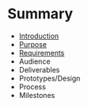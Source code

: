 # Summary

* [Introduction](README.md)
* [Purpose](chapter1.md)
* [Requirements](requirements.md)
* Audience
* Deliverables
* Prototypes/Design
* Process
* Milestones

